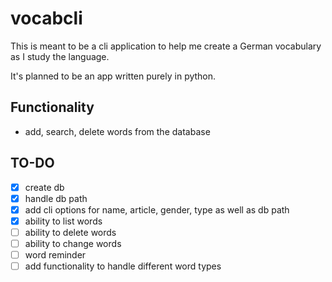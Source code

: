 # vocabcli
This is meant to be a cli application to help me create a German vocabulary as I study the language.

It's planned to be an app written purely in python.

## Functionality
- add, search, delete words from the database

## TO-DO

- [x] create db
- [x] handle db path
- [x] add cli options for name, article, gender, type as well as db path
- [x] ability to list words
- [ ] ability to delete words
- [ ] ability to change words
- [ ] word reminder
- [ ] add functionality to handle different word types
